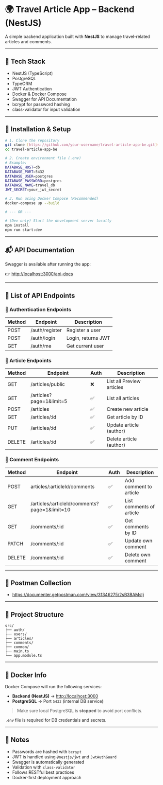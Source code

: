 # 🌍 Travel Article App – Backend (NestJS)

A simple backend application built with **NestJS** to manage travel-related articles and comments.

---

## 🚀 Tech Stack

- NestJS (TypeScript)
- PostgreSQL
- TypeORM
- JWT Authentication
- Docker & Docker Compose
- Swagger for API Documentation
- bcrypt for password hashing
- class-validator for input validation

---

## 🚀 Installation & Setup

```bash
# 1. Clone the repository
git clone [https://github.com/your-username/travel-article-app-be.git](https://github.com/danielsmpe/travel-article-app-be.git)
cd travel-article-app-be

# 2. Create environment file (.env)
# Example:
DATABASE_HOST=db
DATABASE_PORT=5432
DATABASE_USER=postgres
DATABASE_PASSWORD=postgres
DATABASE_NAME=travel_db
JWT_SECRET=your_jwt_secret

# 3. Run using Docker Compose (Recommended)
docker-compose up --build

# --- OR ---

# (Dev only) Start the development server locally
npm install
npm run start:dev
```

---

## 📬 API Documentation

Swagger is available after running the app:

👉 [http://localhost:3000/api-docs](http://localhost:3000/api-docs)

---

## 🧩 List of API Endpoints

### 🔐 Authentication Endpoints

| Method | Endpoint       | Description        |
| ------ | -------------- | ------------------ |
| POST   | /auth/register | Register a user    |
| POST   | /auth/login    | Login, returns JWT |
| GET    | /auth/me       | Get current user   |

### 📄 Article Endpoints

| Method | Endpoint                 | Auth | Description               |
| ------ | ------------------------ | ---- | ------------------------- |
| GET    | /articles/public         | ❌   | List all Preview articles |
| GET    | /articles?page=1&limit=5 | ✅   | List all articles         |
| POST   | /articles                | ✅   | Create new article        |
| GET    | /articles/:id            | ✅   | Get article by ID         |
| PUT    | /articles/:id            | ✅   | Update article (author)   |
| DELETE | /articles/:id            | ✅   | Delete article (author)   |

### 💬 Comment Endpoints

| Method | Endpoint                                      | Auth | Description              |
| ------ | --------------------------------------------- | ---- | ------------------------ |
| POST   | articles/:articleId/comments                  | ✅   | Add comment to article   |
| GET    | /articles/:articleId/comments?page=1&limit=10 | ✅   | List comments of article |
| GET    | /comments/:id                                 | ✅   | Get comments by ID       |
| PATCH  | /comments/:id                                 | ✅   | Update own comment       |
| DELETE | /comments/:id                                 | ✅   | Delete own comment       |

---

## 🧪 Postman Collection

- https://documenter.getpostman.com/view/31346275/2sB3BAMstj

---

## 📂 Project Structure

```
src/
├── auth/
├── users/
├── articles/
├── comments/
├── common/
├── main.ts
└── app.module.ts
```

---

## 🐳 Docker Info

Docker Compose will run the following services:

- **Backend (NestJS)** → [http://localhost:3000](http://localhost:3000)
- **PostgreSQL** → Port `5432` (internal DB service)

> Make sure local PostgreSQL is **stopped** to avoid port conflicts.

`.env` file is required for DB credentials and secrets.

---

## 📌 Notes

- Passwords are hashed with `bcrypt`
- JWT is handled using `@nestjs/jwt` and `JwtAuthGuard`
- Swagger is automatically generated
- Validation with `class-validator`
- Follows RESTful best practices
- Docker-first deployment approach
